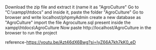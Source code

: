 Download the zip file and extract it (name it as "AgroCulture"
Go to “C:\xampp\htdocs” and inside it, paste the folder "AgroCulture"
Go to browser and write localhost/phpmyAdmin
create a new database as "AgroCulture"
import the file Agroculture.sql present inside the xampp\htdocs\AgroCulture
Now paste http://localhost/AgroCulture in the browser to run the project

reference-https://youtu.be/Azt46dX6Bwg?si=IyZ66A7kh7kK0_eD
